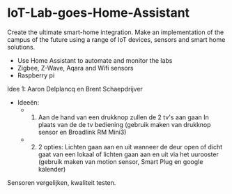 # IoT-Lab-goes-Home-Assistant
Create the ultimate smart-home integration.
Make an implementation of the campus of the future using a range of IoT devices, sensors and smart home solutions.

- Use Home Assistant to automate and monitor the labs
- Zigbee, Z-Wave, Aqara and Wifi sensors
- Raspberry pi

Idee 1: Aaron Delplancq en Brent Schaepdrijver


- Ideeën:
    - 1) Aan de hand van een drukknop zullen de 2 tv's aan gaan In plaats van de de tv bediening (gebruik maken van drukknop sensor en Broadlink RM Mini3)
    - 2) 2 opties: Lichten gaan aan en uit wanneer de deur open of dicht gaat van een lokaal of lichten gaan aan en uit via het uurooster (gebruik maken van motion sensor, Smart Plug en google kalender)



Sensoren vergelijken, kwaliteit testen.
